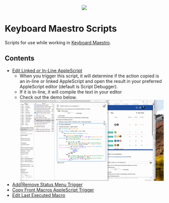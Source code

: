 <p align="center">
<img src="https://www.stairways.com/img/keyboardmaestro-256.png">
</p>

# Keyboard Maestro Scripts

Scripts for use while working in [Keyboard Maestro](https://www.keyboardmaestro.com/).

## Contents

- [Edit Linked or In-Line AppleScript](./Edit%20Linked%20or%20In-Line%20AppleScript.applescript)
  - When you trigger this script, it will determine if the action copied is an
    in-line or linked AppleScript and open the result in your preferred AppleScript
    editor (default is Script Debugger).
  - If it is in-line, it will compile the text in your editor
  - Check out the demo below.
    ![demo](../imgs/km-editscript.gif)
- [Add|Remove Status Menu Trigger](./Add|Remove%20Status%20Menu%20Trigger)
- [Copy Front Macros AppleScript Trigger](./Copy%20Front%20Macros%20AppleScript%20Trigger.applescript)
- [Edit Last Executed Macro](./Edit%20Last%20Executed%20Macro.applescript)
